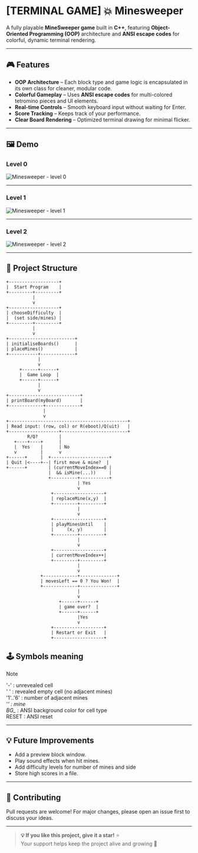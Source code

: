 # [TERMINAL GAME] 💥 Minesweeper

A fully playable **MineSweeper game** built in **C++**, featuring **Object-Oriented Programming (OOP)** architecture and **ANSI escape codes** for colorful, dynamic terminal rendering.

---

## 🎮 Features
- **OOP Architecture** – Each block type and game logic is encapsulated in its own class for cleaner, modular code.
- **Colorful Gameplay** – Uses **ANSI escape codes** for multi-colored tetromino pieces and UI elements.
- **Real-time Controls** – Smooth keyboard input without waiting for Enter.
- **Score Tracking** – Keeps track of your performance.
- **Clear Board Rendering** – Optimized terminal drawing for minimal flicker.

---

## 🖼 Demo

### Level 0

![Minesweeper - level 0](src/assets/level-0.gif)

---
### Level 1

![Minesweeper - level 1](src/assets/level-1.gif)

---
### Level 2

![Minesweeper - level 2](src/assets/level-2.gif)

---

## 📂 Project Structure

```
+-------------------+
|  Start Program    |
+---------+---------+
          |
          v
+-------------------+
| chooseDifficulty  |
|  (set side/mines) |
+---------+---------+
          |
          v
+-------------------------+
| initialiseBoards()      |
| placeMines()            |
+-----------+-------------+
            |
            v
     +------+------+
     |  Game Loop  |
     +------+------+
            |
            v
+---------------------------+
| printBoard(myBoard)       |
+-------------+-------------+
              |
              v
+---------------------------------------------+
| Read input: (row, col) or R(eboot)/Q(uit)   |
+-------------------+-------------------------+
        R/Q?        |
   +----+----+      |
   |  Yes    |      | No
   v         |      v
+------+     |  +----------------------+
| Quit |<----+--| first move & mine?  |
+------+        | (currentMoveIndex==0 |
                |  && isMine(...))     |
                +----------+-----------+
                           | Yes
                           v
                 +-------------------+
                 | replaceMine(x,y)  |
                 +---------+---------+
                           |
                           v
                 +-------------------+
                 | playMinesUntil    |
                 |     (x, y)        |
                 +---------+---------+
                           |
                           v
                 +-------------------+
                 | currentMoveIndex++|
                 +---------+---------+
                           |
                           v
             +-------------+--------------+
             | movesLeft == 0 ? You Won!  |
             +-------------+--------------+
                           |
                           v
                    +------+------+
                    | game over?  |
                    +------+------+ 
                           |Yes
                           v
                 +-------------------+
                 | Restart or Exit   |
                 +-------------------+
```
## 🕹️ Symbols meaning

> [!NOTE]  
> '-' : unrevealed cell  
> ' ' : revealed empty cell (no adjacent mines)  
> '1'..'6' : number of adjacent mines  
> '*' : mine  
> BG_* : ANSI background color for cell type  
> RESET : ANSI reset  

--- 
## 💡 Future Improvements

- Add a preview block window.
- Play sound effects when hit mines.
- Add difficulty levels for number of mines and side
- Store high scores in a file.

---

## 🤝 Contributing
Pull requests are welcome! For major changes, please open an issue first to discuss your ideas.

---

> **💡 If you like this project, give it a star!** ⭐  
> Your support helps keep the project alive and growing 🚀


